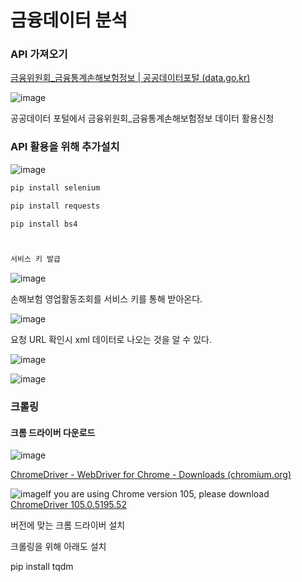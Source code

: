 # 금융데이터 분석

### API 가져오기

[금융위원회_금융통계손해보험정보 | 공공데이터포털 (data.go.kr)](https://www.data.go.kr/tcs/dss/selectApiDataDetailView.do?publicDataPk=15061307)

![image](https://user-images.githubusercontent.com/58652391/188544844-c429756b-c984-4d45-bd2d-ce45a1f8b8c4.png)

공공데이터 포털에서 금융위원회_금융통계손해보험정보 데이터 활용신청

### API 활용을 위해 추가설치

![image](https://user-images.githubusercontent.com/58652391/188569735-5f3ae63f-3fd9-4558-9269-e596d5209ec2.png)

```python
pip install selenium

pip install requests

pip install bs4



서비스 키 발급 
```

![image](https://user-images.githubusercontent.com/58652391/188570348-1fcc0540-2f8d-40d7-b7e9-9ce42a41e9bc.png)



손해보험 영업활동조회를 서비스 키를 통해 받아온다.

![image](https://user-images.githubusercontent.com/58652391/188570711-34ca8527-4286-4645-bbb1-a3e8f4662676.png)



요청 URL 확인시 xml 데이터로 나오는 것을 알 수 있다.

![image](https://user-images.githubusercontent.com/58652391/188570570-02c8ac12-3d6c-48b0-a8f8-65ea63aed439.png)

![image](https://user-images.githubusercontent.com/58652391/188571219-db32d710-53c7-438e-a442-0b40be318b60.png)

### 크롤링

#### 크롬 드라이버 다운로드

![image](https://user-images.githubusercontent.com/58652391/188575909-4a460b07-29e9-44f4-a9e4-e7c319a4a563.png)

[ChromeDriver - WebDriver for Chrome - Downloads (chromium.org)](https://chromedriver.chromium.org/downloads)

![image](https://user-images.githubusercontent.com/58652391/188576231-71248ce2-573b-4310-ac01-24ddd50fbb02.png)If you are using Chrome version 105, please download [ChromeDriver 105.0.5195.52](https://chromedriver.storage.googleapis.com/index.html?path=105.0.5195.52/)

버전에 맞는 크롬 드라이버 설치

크롤링을 위해 아래도 설치

pip install tqdm
